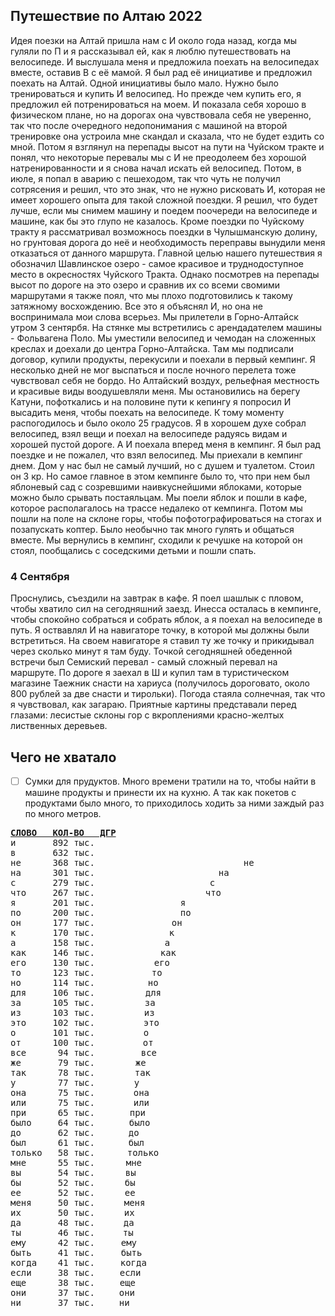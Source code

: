 ## Путешествие по Алтаю 2022
Идея поезки на Алтай пришла нам с И около года назад, когда мы гуляли по П и я рассказывал ей, как я люблю
путешествовать на велосипеде. И выслушала меня и предложила поехать на велосипедах вместе, оставив В с её мамой. Я был рад её
инициативе и предложил поехать на Алтай.
Одной инициативы было мало. Нужно было тренироваться и купить И велосипед. Но прежде чем купить его, я предложил ей
потренироваться на моем. И показала себя хорошо в физическом плане, но на дорогах она чувствовала себя не уверенно, так что после
очередного недопонимания с машиной на второй тренировке она устроила мне скандал и сказала, что не будет ездить со мной. Потом я
взглянул на перепады высот на пути на Чуйском тракте и понял, что некоторые перевалы мы с И не преодолеем без хорошой
натренированности и я снова начал искать ей велосипед. Потом, в июле, я попал в аварию  с пешеходом, так что чуть не получил
сотрясения и решил, что это знак, что не нужно рисковать И, которая не имеет хорошего опыта для такой сложной поездки.
Я решил, что будет лучше, если мы снимем машину и поедем поочереди на велосипеде и машине, как бы это глупо не казалось.
Кроме поездки по Чуйскому тракту я рассматривал возможнось поездки в Чулышманскую долину, но грунтовая дорога до неё и необходимость
переправы вынудили меня отказаться от данного маршрута.
Главной целью нашего путешествия я обозначил Шавлинское озеро - самое красивое и труднодоступное место в окресностях Чуйского Тракта.
Однако посмотрев на перепады высот по дороге на это озеро и сравнив их со всеми свомими маршрутами я также поял, что мы плохо 
подготовились к такому затяжному восхождению. Все это я объяснял И, но она не воспринимала мои слова всерьез.
Мы прилетели в Горно-Алтайск утром 3 сентярбя. На стянке мы встретились с арендадателем машины - Фольвагена Поло. Мы уместили велосипед и чемодан
на сложенных креслах и доехали до центра Горно-Алтайска. Там мы подписали договор, купили продукты, перекусили и поехали в первый кемпинг.
Я несколько дней не мог выспаться и после ночного перелета тоже чувствовал себя не бордо. Но Алтайский воздух, рельефная местность и 
красивые виды воодушевляли меня. Мы остановились на берегу Катуни, пофоткались и на половине пути к кепингу я попросил И высадить 
меня, чтобы поехать на велосипеде. К тому моменту распогодилось и было около 25 градусов. Я в хорошем духе собрал велосипед, взял 
вещи и поехал на велосипеде радуясь видам и хорошей пустой дороге. А И поехала вперед меня в кемпинг. Я был рад поездке и не 
пожалел, что взял велосипед. 
Мы приехали в кемпинг днем. Дом у нас был не самый лучший, но с душем и туалетом. Стоил он 3 кр. Но самое главное в этом кемпинге 
было то, что при нем был яблоневый сад с созревшими наивкуснейшими яблоками, которые можно было срывать постаяльцам. Мы поели яблок и 
пошли в кафе, которое располагалось на трассе недалеко от кемпинга. Потом мы пошли на поле на склоне горы, чтобы пофотографироваться 
на стогах и позапускать коптер. Было необычно так много гулять и общаться вместе. Мы вернулись в кемпинг, сходили к речушке на 
которой он стоял, пообщались с соседскими детьми и пошли спать.
### 4 Сентября
Проснулись, съездили на завтрак в кафе. Я поел шашлык с пловом, чтобы хватило сил на сегодняшний заезд. Инесса осталась в кемпинге, 
чтобы спокойно собраться и собрать яблок, а я поехал на велосипеде в путь. Я оствавлял И на навигаторе точку, в которой мы 
должны были встретиться. На своем навигаторе я ставил ту же точку и прикидывал через сколько минут я там буду. Точкой сегодняшней 
обеденной встречи был Семиский перевал - самый сложный перевал на маршруте. По дороге я заехал в Ш и купил там в туристическом 
магазине Таежник снасти на хариуса (получилось дороговато, около 800 рублей за две снасти и тирольки). Погода стаяла солнечная, так 
что я чувствовал, как загараю. Приятные картины представали перед глазами: лесистые склоны гор с вкроплениями красно-желтых 
лиственных деревьев.  

## Чего не хватало
-[ ] Сумки для прудуктов. Много времени тратили на то, чтобы найти в машине продукты и принести их на кухню. А так как покетов с 
продуктами было много, то приходилось ходить за ними заждый раз по много метров.

<pre>
<b><u>СЛОВО   КОЛ-ВО   ДГР</u></b>
и       892 тыс. <img src=http://www.norvig.com/o.jpg  height=12 width=535> и
в       632 тыс. <img src=http://www.norvig.com/o.jpg  height=12 width=379> в
не      368 тыс. <img src=http://www.norvig.com/o.jpg  height=12 width=221> не
на      301 тыс. <img src=http://www.norvig.com/o.jpg  height=12 width=181> на
с       279 тыс. <img src=http://www.norvig.com/o.jpg  height=12 width=167> с
что     267 тыс. <img src=http://www.norvig.com/o.jpg  height=12 width=160> что
я       201 тыс. <img src=http://www.norvig.com/o.jpg  height=12 width=120> я
по      200 тыс. <img src=http://www.norvig.com/o.jpg  height=12 width=120> по
он      177 тыс. <img src=http://www.norvig.com/o.jpg  height=12 width=106> он
к       170 тыс. <img src=http://www.norvig.com/o.jpg  height=12 width=102> к
а       158 тыс. <img src=http://www.norvig.com/o.jpg  height=12 width=95> а
как     146 тыс. <img src=http://www.norvig.com/o.jpg  height=12 width=88> как
его     130 тыс. <img src=http://www.norvig.com/o.jpg  height=12 width=78> его
то      123 тыс. <img src=http://www.norvig.com/o.jpg  height=12 width=74> то
но      114 тыс. <img src=http://www.norvig.com/o.jpg  height=12 width=68> но
для     106 тыс. <img src=http://www.norvig.com/o.jpg  height=12 width=64> для
за      105 тыс. <img src=http://www.norvig.com/o.jpg  height=12 width=63> за
из      103 тыс. <img src=http://www.norvig.com/o.jpg  height=12 width=62> из
это     102 тыс. <img src=http://www.norvig.com/o.jpg  height=12 width=61> это
о       101 тыс. <img src=http://www.norvig.com/o.jpg  height=12 width=61> о
от      100 тыс. <img src=http://www.norvig.com/o.jpg  height=12 width=60> от
все      94 тыс. <img src=http://www.norvig.com/o.jpg  height=12 width=57> все
же       79 тыс. <img src=http://www.norvig.com/o.jpg  height=12 width=48> же
так      78 тыс. <img src=http://www.norvig.com/o.jpg  height=12 width=47> так
у        77 тыс. <img src=http://www.norvig.com/o.jpg  height=12 width=46> у
она      75 тыс. <img src=http://www.norvig.com/o.jpg  height=12 width=45> она
или      75 тыс. <img src=http://www.norvig.com/o.jpg  height=12 width=45> или
при      65 тыс. <img src=http://www.norvig.com/o.jpg  height=12 width=39> при
было     64 тыс. <img src=http://www.norvig.com/o.jpg  height=12 width=38> было
до       62 тыс. <img src=http://www.norvig.com/o.jpg  height=12 width=37> до
был      61 тыс. <img src=http://www.norvig.com/o.jpg  height=12 width=37> был
только   58 тыс. <img src=http://www.norvig.com/o.jpg  height=12 width=35> только
мне      55 тыс. <img src=http://www.norvig.com/o.jpg  height=12 width=33> мне
вы       54 тыс. <img src=http://www.norvig.com/o.jpg  height=12 width=32> вы
бы       52 тыс. <img src=http://www.norvig.com/o.jpg  height=12 width=31> бы
ее       52 тыс. <img src=http://www.norvig.com/o.jpg  height=12 width=31> ее
меня     50 тыс. <img src=http://www.norvig.com/o.jpg  height=12 width=30> меня
их       50 тыс. <img src=http://www.norvig.com/o.jpg  height=12 width=30> их
да       48 тыс. <img src=http://www.norvig.com/o.jpg  height=12 width=29> да
ты       46 тыс. <img src=http://www.norvig.com/o.jpg  height=12 width=28> ты
ему      42 тыс. <img src=http://www.norvig.com/o.jpg  height=12 width=25> ему
быть     41 тыс. <img src=http://www.norvig.com/o.jpg  height=12 width=25> быть
когда    41 тыс. <img src=http://www.norvig.com/o.jpg  height=12 width=24> когда
если     38 тыс. <img src=http://www.norvig.com/o.jpg  height=12 width=23> если
еще      38 тыс. <img src=http://www.norvig.com/o.jpg  height=12 width=23> еще
они      37 тыс. <img src=http://www.norvig.com/o.jpg  height=12 width=22> они
ни       37 тыс. <img src=http://www.norvig.com/o.jpg  height=12 width=22> ни

</pre>
